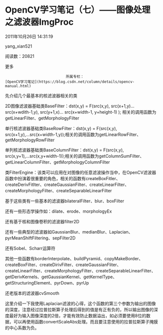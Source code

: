 # OpenCV学习笔记（七）——图像处理之滤波器ImgProc

2011年10月26日 14:31:19

yang_xian521

阅读数：20821

更多

 								所属专栏： 																[OpenCV学习笔记](https://blog.csdn.net/column/details/opencv-manual.html) 																 							

 									

先介绍几个最基本的核滤波器相关的类

2D图像滤波器基础类BaseFilter：dst(x,y)  = F(src(x,y), src(x+1,y)... src(x+wdith-1,y), src(y+1,x)...  src(x+width-1, y+height-1) );  相关的调用函数为getLinearFilter、getMorphologyFilter

单行核滤波器基础类BaseRowFilter：dst(x,y) = F(src(x,y), src(x+1,y),...src(x+width-1,y));相关的调用函数为getLinearRowFilter、getMorphologyRowFilter

单列核滤波器基础类BaseColumnFilter：dst(x,y)  = F(src(x,y),  src(x,y+1),...src(x,y+width-1));相关的调用函数为getColumnSumFilter、getLinearColumnFilter、getMorphologyColumnFilter

类FilterEngine：该类可以应用在对图像的任意滤波操作当中，在OpenCV滤波器函数中扮演着很重要的角色，相关的函数有createBoxFitler、createDerivFitlter、createGaussianFilter、createLinearFilter、createMorphologyFilter、createSeparableLinearFilter

基于这些类有一些基本的滤波器bilateralFilter、blur、boxFilter

还有一些形态学操作如：dilate、erode、morphologyEx

还有基于核和图像卷积的滤波器filter2D

还有一些典型的滤波器如GaussianBlur、medianBlur、Laplacian、pyrMeanShiftFiltering、sepFilter2D

还有Sobel、Scharr运算符

其他一些函数有borderInterpolate、buildPyramid、copyMakeBorder、createBoxFilter、createDirivFilter、createGaussianFliter、createLinearFilter、createMorphologyFilter、createSeparableLinearFilter、getDerivKernels、getGaussianKernel、getKernelType、getStructuringElement、pyrDown、pyrUp

还老版本的滤波器cvSmooth

这里介绍一下我使用Laplacian滤波的心得，这个函数的第三个参数为输出的图像的深度，注意经过拉普拉斯算子处理后得到的值是有正有负的，所以输出图像的深度最好为输入图像深度的2倍，才能有效防止数据溢出，如必须要使用8位的数据，可以再使用函数convertScaleAbs处理。而且要注意使用的拉普拉斯算子掩膜的中心系数为负。